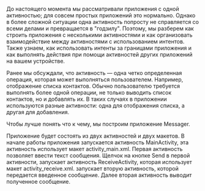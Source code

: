 До настоящего момента мы рассматривали приложения с одной активностью; для совсем простых приложений это нормально. Однако в более сложной ситуации одна активность попросту не справляется со всеми делами и превращается в "годзилу". Поэтому, мы разберем как строить приложения с несколькими активностями и как организовать взаимодействие между активностями с использованием интентов. Также узнаем, как использовать интенты за границами приложения и как выполнять действия при помощи активностей других приложений на вашем устройстве.

Ранее мы обсуждали, что активность — одна четко определенная операция, которая может выполняться пользователем. Например, отображение списка контактов. Обычно пользователю требуется выполнять более одной операции, не только выводить список контактов, но и добавлять их. В таких случаях в приложении используются разные активности: одна для отображения списка, а другая для добавления.

Чтобы лучше понять что к чему, мы построим приложение Messager.

Приложение будет состоять из двух активностей и двух макетов.
В начале работы приложения запускается активность MainActivity, эта активность использует макет activity_main.xml. Первая активность позволяет ввести текст сообщения. Щелчок на кнопке Send в первой активно­сти, запускает активность ReceiveActivity, которая использует макет activity_receive.xml. запускает вторую активность, которой передается введенное сообщение. Далее вторая активность выводит полученное сообщение.
